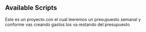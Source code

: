
## Available Scripts
Este es un proyecto con el cual leeremos un presupuesto semanal y conforme vas creando gastos los va restando del presupuesto
